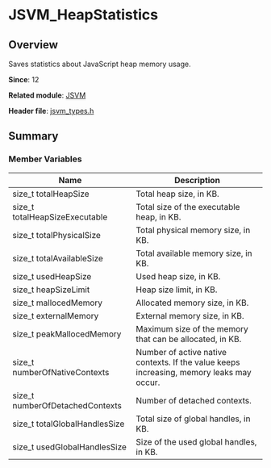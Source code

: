 # JSVM_HeapStatistics
<!--Kit: Common Basic Capability-->
<!--Subsystem: arkcompiler-->
<!--Owner: @yuanxiaogou; @string_sz-->
<!--Designer: @knightaoko-->
<!--Tester: @test_lzz-->
<!--Adviser: @fang-jinxu-->

## Overview

Saves statistics about JavaScript heap memory usage.

**Since**: 12

**Related module**: [JSVM](capi-jsvm.md)

**Header file**: [jsvm_types.h](capi-jsvm-types-h.md)

## Summary

### Member Variables

| Name| Description|
| -- | -- |
| size_t totalHeapSize | Total heap size, in KB.|
| size_t totalHeapSizeExecutable | Total size of the executable heap, in KB.|
| size_t totalPhysicalSize | Total physical memory size, in KB.|
| size_t totalAvailableSize | Total available memory size, in KB.|
| size_t usedHeapSize | Used heap size, in KB.|
| size_t heapSizeLimit | Heap size limit, in KB.|
| size_t mallocedMemory | Allocated memory size, in KB.|
| size_t externalMemory | External memory size, in KB.|
| size_t peakMallocedMemory | Maximum size of the memory that can be allocated, in KB.|
| size_t numberOfNativeContexts | Number of active native contexts. If the value keeps increasing, memory leaks may occur.|
| size_t numberOfDetachedContexts | Number of detached contexts.|
| size_t totalGlobalHandlesSize | Total size of global handles, in KB.|
| size_t usedGlobalHandlesSize | Size of the used global handles, in KB.|
